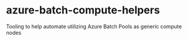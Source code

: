 # azure-batch-compute-helpers
Tooling to help automate utilizing Azure Batch Pools as generic compute nodes
